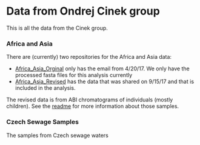 # Data from Ondrej Cinek group

This is all the data from the Cinek group.

### Africa and Asia

There are (currently) two repositories for the Africa and Asia data:
* [Africa_Asia_Orginal](Africa_Asia_Orginal) only has the email from 4/20/17. We only have the processed fasta files for this analysis currently
* [Africa_Asia_Revised](Africa_Asia_Revised) has the data that was shared on 9/15/17 and that is included in the analysis.

The revised data is from ABI chromatograms of individuals (mostly children). See the [readme](Africa_Asia_Revised/README.md) for more information about those samples.

### Czech Sewage Samples

The samples from Czech sewage waters 


